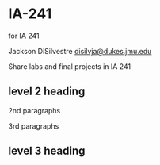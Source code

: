 # IA-241
for IA 241

Jackson DiSilvestre
disilvja@dukes.jmu.edu

Share labs and final projects in IA 241

## level 2 heading

2nd paragraphs

3rd paragraphs

## level 3 heading
